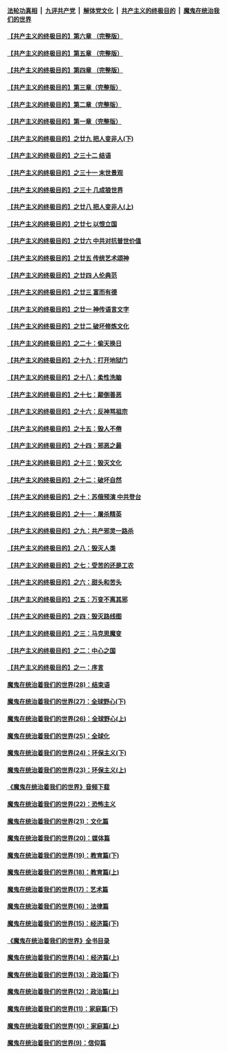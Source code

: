 

####  [法轮功真相](../../../../basic/blob/master/README.md?t=07040331) &nbsp;|&nbsp; [九评共产党](../../../../9ping.md/blob/master/README.md?t=07040331) &nbsp;|&nbsp; [解体党文化](../../../../jtdwh.md/blob/master/README.md?t=07040331)  &nbsp;|&nbsp; [共产主义的终极目的](../../../../gczydzjmd.md/blob/master/README.md?t=07040331) &nbsp;|&nbsp; [魔鬼在统治我们的世界](../../../../mgztzwmdsj.md/blob/master/README.md?t=07040331) 

#### [【共产主义的终极目的】第六章 （完整版）](../pages/nsc422/n11428913.md?t=07040331) 

#### [【共产主义的终极目的】第五章 （完整版）](../pages/nsc422/n11428912.md?t=07040331) 

#### [【共产主义的终极目的】第四章 （完整版）](../pages/nsc422/n11428907.md?t=07040331) 

#### [【共产主义的终极目的】第三章（完整版）](../pages/nsc422/n11428848.md?t=07040331) 

#### [【共产主义的终极目的】第二章（完整版）](../pages/nsc422/n11428831.md?t=07040331) 

#### [【共产主义的终极目的】第一章（完整版）](../pages/nsc422/n11417651.md?t=07040331) 

#### [【共产主义的终极目的】之廿九 把人变非人(下)](../pages/nsc422/n11344140.md?t=07040331) 

#### [【共产主义的终极目的】之三十二 结语](../pages/nsc422/n11360535.md?t=07040331) 

#### [【共产主义的终极目的】之三十一 末世景观](../pages/nsc422/n11351129.md?t=07040331) 

#### [【共产主义的终极目的】之三十 几成狼世界](../pages/nsc422/n11348280.md?t=07040331) 

#### [【共产主义的终极目的】之廿八 把人变非人(上)](../pages/nsc422/n11340492.md?t=07040331) 

#### [【共产主义的终极目的】之廿七 以恨立国](../pages/nsc422/n11336944.md?t=07040331) 

#### [【共产主义的终极目的】之廿六 中共对抗普世价值](../pages/nsc422/n11324785.md?t=07040331) 

#### [【共产主义的终极目的】之廿五 传统艺术颂神](../pages/nsc422/n11296396.md?t=07040331) 

#### [【共产主义的终极目的】之廿四 人伦典范](../pages/nsc422/n11296397.md?t=07040331) 

#### [【共产主义的终极目的】之廿三 富而有德](../pages/nsc422/n11283598.md?t=07040331) 

#### [【共产主义的终极目的】之廿一 神传语言文字](../pages/nsc422/n11263265.md?t=07040331) 

#### [【共产主义的终极目的】之廿二 破坏修炼文化](../pages/nsc422/n11245728.md?t=07040331) 

#### [【共产主义的终极目的】之二十：偷天换日](../pages/nsc422/n11238846.md?t=07040331) 

#### [【共产主义的终极目的】之十九：打开地狱门](../pages/nsc422/n11206376.md?t=07040331) 

#### [【共产主义的终极目的】之十八：柔性洗脑](../pages/nsc422/n11199994.md?t=07040331) 

#### [【共产主义的终极目的】之十七：颠倒善恶](../pages/nsc422/n11179782.md?t=07040331) 

#### [【共产主义的终极目的】之十六：反神骂祖宗](../pages/nsc422/n11166798.md?t=07040331) 

#### [【共产主义的终极目的】之十五：毁人不倦](../pages/nsc422/n11166792.md?t=07040331) 

#### [【共产主义的终极目的】之十四：邪恶之最](../pages/nsc422/n11150249.md?t=07040331) 

#### [【共产主义的终极目的】之十三：毁灭文化](../pages/nsc422/n11135227.md?t=07040331) 

#### [【共产主义的终极目的】之十二：破坏自然](../pages/nsc422/n11135214.md?t=07040331) 

#### [【共产主义的终极目的】之十：苏俄预演 中共登台](../pages/nsc422/n11118424.md?t=07040331) 

#### [【共产主义的终极目的】之十一：屠杀精英](../pages/nsc422/n11118442.md?t=07040331) 

#### [【共产主义的终极目的】之九：共产邪灵一路杀](../pages/nsc422/n11114139.md?t=07040331) 

#### [【共产主义的终极目的】之八：毁灭人类](../pages/nsc422/n11108503.md?t=07040331) 

#### [【共产主义的终极目的】之七：受苦的还是工农](../pages/nsc422/n11101809.md?t=07040331) 

#### [【共产主义的终极目的】之六：甜头和苦头](../pages/nsc422/n11096971.md?t=07040331) 

#### [【共产主义的终极目的】之五：万变不离其邪](../pages/nsc422/n11091285.md?t=07040331) 

#### [【共产主义的终极目的】之四：毁灭路线图](../pages/nsc422/n11086284.md?t=07040331) 

#### [【共产主义的终极目的】之三：马克思魔变](../pages/nsc422/n11061941.md?t=07040331) 

#### [【共产主义的终极目的】之二：中心之国](../pages/nsc422/n11047728.md?t=07040331) 

#### [【共产主义的终极目的】之一：序言](../pages/nsc422/n11086077.md?t=07040331) 

#### [魔鬼在统治着我们的世界(28)：结束语](../pages/nsc422/n10936246.md?t=07040331) 

#### [魔鬼在统治着我们的世界(27)：全球野心(下)](../pages/nsc422/n10928319.md?t=07040331) 

#### [魔鬼在统治着我们的世界(26)：全球野心(上)](../pages/nsc422/n10900318.md?t=07040331) 

#### [魔鬼在统治着我们的世界(25)：全球化](../pages/nsc422/n10788205.md?t=07040331) 

#### [魔鬼在统治着我们的世界(24)：环保主义(下)](../pages/nsc422/n10695307.md?t=07040331) 

#### [魔鬼在统治着我们的世界(23)：环保主义(上)](../pages/nsc422/n10688613.md?t=07040331) 

#### [《魔鬼在统治着我们的世界》音频下载](../pages/nsc422/n10635553.md?t=07040331) 

#### [魔鬼在统治着我们的世界(22)：恐怖主义](../pages/nsc422/n10614727.md?t=07040331) 

#### [魔鬼在统治着我们的世界(21)：文化篇](../pages/nsc422/n10597706.md?t=07040331) 

#### [魔鬼在统治着我们的世界(20)：媒体篇](../pages/nsc422/n10586579.md?t=07040331) 

#### [魔鬼在统治着我们的世界(19)：教育篇(下)](../pages/nsc422/n10564808.md?t=07040331) 

#### [魔鬼在统治着我们的世界(18)：教育篇(上)](../pages/nsc422/n10526970.md?t=07040331) 

#### [魔鬼在统治着我们的世界(17)：艺术篇](../pages/nsc422/n10499093.md?t=07040331) 

#### [魔鬼在统治着我们的世界(16)：法律篇](../pages/nsc422/n10485969.md?t=07040331) 

#### [魔鬼在统治着我们的世界(15)：经济篇(下)](../pages/nsc422/n10469975.md?t=07040331) 

#### [《魔鬼在统治着我们的世界》全书目录](../pages/nsc422/n10464261.md?t=07040331) 

#### [魔鬼在统治着我们的世界(14)：经济篇(上)](../pages/nsc422/n10457370.md?t=07040331) 

#### [魔鬼在统治着我们的世界(13)：政治篇(下)](../pages/nsc422/n10448270.md?t=07040331) 

#### [魔鬼在统治着我们的世界(12)：政治篇(上)](../pages/nsc422/n10444576.md?t=07040331) 

#### [魔鬼在统治着我们的世界(11)：家庭篇(下)](../pages/nsc422/n10440961.md?t=07040331) 

#### [魔鬼在统治着我们的世界(10)：家庭篇(上)](../pages/nsc422/n10435448.md?t=07040331) 

#### [魔鬼在统治着我们的世界(9)：信仰篇](../pages/nsc422/n10432159.md?t=07040331) 

